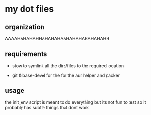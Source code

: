 # my dot files

## organization

AAAAHAHAHAHHAHAHAHAAHAHAHAHAHAHAHH

## requirements

- stow to symlink all the dirs/files to the required location

- git & base-devel for the for the aur helper and packer


## usage

the init_env script is meant to do everything but its not fun to test so it
probably has subtle things that dont work
